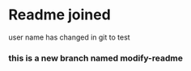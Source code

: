 # Readme joined

user name has changed in git to test

### this is a new branch named modify-readme
